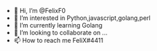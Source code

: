 - 👋 Hi, I’m @FelixF0
- 👀 I’m interested in Python,javascript,golang,perl
- 🌱 I’m currently learning Golang
- 💞️ I’m looking to collaborate on ...
- 📫 How to reach me FeliX#4411

<!---
FelixF0/FelixF0 is a ✨ special ✨ repository because its `README.md` (this file) appears on your GitHub profile.
You can click the Preview link to take a look at your changes.
--->
